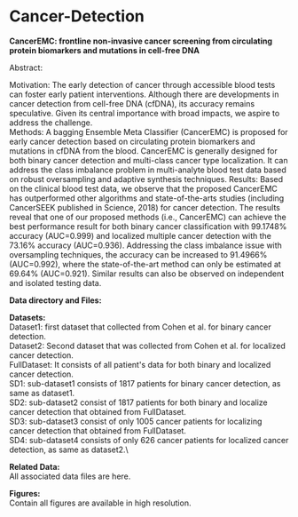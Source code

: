 # Cancer-Detection
**CancerEMC: frontline non-invasive cancer screening from circulating protein biomarkers and mutations in cell-free DNA**

Abstract:

Motivation: The early detection of cancer through accessible blood tests can foster early patient interventions. Although there are developments in cancer detection from cell-free DNA (cfDNA), its accuracy remains speculative. Given its central importance with broad impacts, we aspire to address the challenge.  
Methods: A bagging Ensemble Meta Classifier (CancerEMC) is proposed for early cancer detection based on circulating protein biomarkers and mutations in cfDNA from the blood. CancerEMC is generally designed for both binary cancer detection and multi-class cancer type localization. It can address the class imbalance problem in multi-analyte blood test data based on robust oversampling and adaptive synthesis techniques.
Results: Based on the clinical blood test data, we observe that the proposed CancerEMC has outperformed other algorithms and state-of-the-arts studies (including CancerSEEK published in Science, 2018) for cancer detection. The results reveal that one of our proposed methods (i.e., CancerEMC) can achieve the best performance result for both binary cancer classification with 99.1748% accuracy (AUC=0.999) and localized multiple cancer detection with the 73.16% accuracy (AUC=0.936). Addressing the class imbalance issue with oversampling techniques, the accuracy can be increased to 91.4966% (AUC=0.992), where the state-of-the-art method can only be estimated at 69.64% (AUC=0.921). Similar results can also be observed on independent and isolated testing data.

**Data directory and Files:**

**Datasets:**\
Dataset1: first dataset that collected from Cohen et al. for binary cancer detection.\
Dataset2: Second dataset that was collected from Cohen et al. for localized cancer detection. \
FullDataset: It consists of all patient's data for both binary and localized cancer detection.\
SD1: sub-dataset1 consists of 1817 patients for binary cancer detection, as same as dataset1.\
SD2: sub-dataset2 consist of 1817 patients for both binary and localize cancer detection that obtained from FullDataset.\
SD3: sub-dataset3 consist of only 1005 cancer patients for localizing cancer detection that obtained from FullDataset.\
SD4: sub-dataset4 consists of only 626 cancer patients for localized cancer detection, as same as dataset2.\

**Related Data:**\
All associated data files are here.

**Figures:**\
Contain all figures are available in high resolution.




